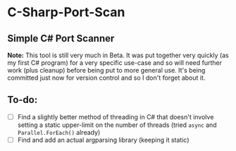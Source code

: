 # C-Sharp-Port-Scan
## Simple C# Port Scanner
**Note:** This tool is still very much in Beta. It was put together very quickly (as my first C# program) for a very specific use-case and so will need further work (plus cleanup) before being put to more general use. It's being committed just now for version control and so I don't forget about it.


## To-do:
- [ ] Find a slightly better method of threading in C# that doesn't involve setting a static upper-limit on the number of threads (tried `async` and `Parallel.ForEach()` already)
- [ ] Find and add an actual argparsing library (keeping it static)
